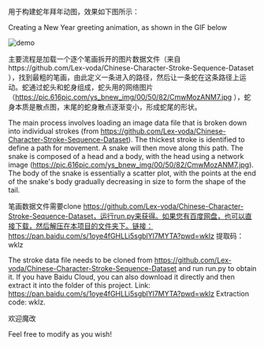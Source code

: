 用于构建蛇年拜年动图，效果如下图所示：

Creating a New Year greeting animation, as shown in the GIF below

![demo](https://github.com/user-attachments/assets/70171e69-cb9d-4ebb-8295-6bcc71fda045)


主要流程是加载一个逐个笔画拆开的图片数据文件（来自https://github.com/Lex-voda/Chinese-Character-Stroke-Sequence-Dataset ），找到最粗的笔画，由此定义一条进入的路径，然后让一条蛇在这条路径上运动。蛇通过蛇头和蛇身组成，蛇头用的网络图片（https://pic.616pic.com/ys_bnew_img/00/50/82/CmwMozANM7.jpg ），蛇身本质是散点图，末尾的蛇身散点逐渐变小，形成蛇尾的形状。

The main process involves loading an image data file that is broken down into individual strokes (from https://github.com/Lex-voda/Chinese-Character-Stroke-Sequence-Dataset). The thickest stroke is identified to define a path for movement. A snake will then move along this path. The snake is composed of a head and a body, with the head using a network image (https://pic.616pic.com/ys_bnew_img/00/50/82/CmwMozANM7.jpg). The body of the snake is essentially a scatter plot, with the points at the end of the snake's body gradually decreasing in size to form the shape of the tail.

笔画数据文件需要clone https://github.com/Lex-voda/Chinese-Character-Stroke-Sequence-Dataset，运行run.py来获得。如果您有百度网盘，也可以直接下载，然后解压在本项目的文件夹下。链接：https://pan.baidu.com/s/1oye4fGHLLi5sgblYl7MYTA?pwd=wklz  提取码：wklz 

The stroke data file needs to be cloned from https://github.com/Lex-voda/Chinese-Character-Stroke-Sequence-Dataset and run run.py to obtain it. If you have Baidu Cloud, you can also download it directly and then extract it into the folder of this project. Link: https://pan.baidu.com/s/1oye4fGHLLi5sgblYl7MYTA?pwd=wklz Extraction code: wklz.


欢迎魔改

Feel free to modify as you wish!
